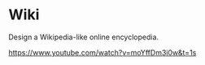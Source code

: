 # Wiki

Design a Wikipedia-like online encyclopedia.

https://www.youtube.com/watch?v=moYffDm3i0w&t=1s
